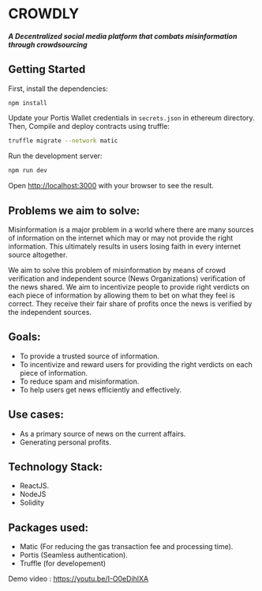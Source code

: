 # CROWDLY
##### A Decentralized social media platform that combats misinformation through crowdsourcing 
####



## Getting Started

First, install the dependencies:

```bash
npm install
```

Update your Portis Wallet credentials in ```secrets.json``` in ethereum directory. Then, Compile and deploy contracts using truffle:

```bash
truffle migrate --network matic
```

Run the development server:

```bash
npm run dev
```

Open [http://localhost:3000](http://localhost:3000) with your browser to see the result.

## Problems we aim to solve:

Misinformation is a major problem in a world where there are many sources of information on the internet which may or may not provide the right information. This ultimately results in users losing faith in every internet source altogether.   

We aim to solve this problem of misinformation by means of crowd verification and independent source (News Organizations) verification of the news shared. We aim to incentivize people to provide right verdicts on each piece of information by allowing them to bet  on what they feel is correct. They receive their fair share of profits once the news is verified by the independent sources.

## Goals:

- To provide a trusted source of information.
- To incentivize and reward users for providing the right verdicts on each piece of information.
- To reduce spam and misinformation.
- To help users get news efficiently and effectively.

## Use cases:

- As a primary source of news on the current affairs.
- Generating personal profits.


## Technology Stack:

- ReactJS.
- NodeJS
- Solidity

## Packages used:

- Matic (For reducing the gas transaction fee and processing time).
- Portis (Seamless authentication).
- Truffle (for developement)

Demo video : https://youtu.be/I-O0eDihlXA


